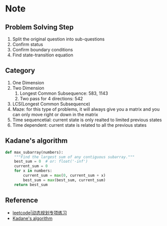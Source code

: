 # Note

## Problem Solving Step

1. Split the original question into sub-questions
2. Confirm status
3. Confirm boundary conditions
4. Find state-transition equation

## Category

1. One Dimension
2. Two Dimension
   1. Longest Common Subsequence: 583, 1143
   2. Two pass for 4 directions: 542
3. LCS(Longest Common Subsequence)
4. Maze: for this type of problems, it will always give you a matrix and you can only move right or down in the matrix
5. Time sequencetial: current state is only realted to limited previous states
6. Time dependent: current state is related to all the previous states

## Kadane's algorithm

``` py
def max_subarray(numbers):
    """Find the largest sum of any contiguous subarray."""
    best_sum = 0  # or: float('-inf')
    current_sum = 0
    for x in numbers:
        current_sum = max(0, current_sum + x)
        best_sum = max(best_sum, current_sum)
    return best_sum
```

## Reference

- [leetcode|动态规划专项练习](https://zhuanlan.zhihu.com/p/84882320)
- [Kadane's algorithm](https://en.wikipedia.org/wiki/Maximum_subarray_problem#Kadane's_algorithm)
